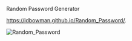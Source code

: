 Random Password Generator

https://ldbowman.github.io/Random_Password/.

![Random_Password](https://user-images.githubusercontent.com/62963323/96358483-43658980-10cd-11eb-9be2-d7c48f3176ca.PNG)
